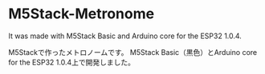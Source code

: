# M5Stack-Metronome

It was made with M5Stack Basic and Arduino core for the ESP32 1.0.4.

M5Stackで作ったメトロノームです。
M5Stack Basic（黒色）とArduino core for the ESP32 1.0.4上で開発しました。
